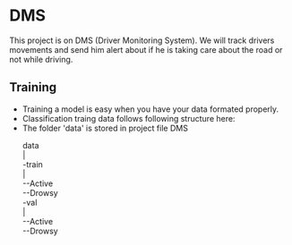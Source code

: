 # DMS
This project is on DMS (Driver Monitoring System). We will track drivers movements and send him alert about if he is taking care about the road or not while driving.

## Training
- Training a model is easy when you have your data formated properly.
- Classification traing data follows following structure here:
- The folder 'data' is stored in project file DMS
  <p>data <br>
    |<br>
      -train<br>
          | <br>
            --Active <br>
            --Drowsy <br>
      -val <br>
          | <br>
            --Active <br>
            --Drowsy <br> </p>
  
